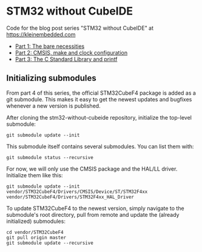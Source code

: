 # STM32 without CubeIDE

Code for the blog post series "STM32 without CubeIDE" at https://kleinembedded.com

- [Part 1: The bare necessities](https://kleinembedded.com/stm32-without-cubeide-part-1-the-bare-necessities)
- [Part 2: CMSIS, make and clock configuration](https://kleinembedded.com/stm32-without-cubeide-part-2-cmsis-make-and-clock-configuration)
- [Part 3: The C Standard Library and printf](https://kleinembedded.com/stm32-without-cubeide-part-3-the-c-standard-library-and-printf)

## Initializing submodules
From part 4 of this series, the official STM32CubeF4 package is added as a git submodule. This makes it easy to get the newest updates and bugfixes whenever a new version is published.

After cloning the stm32-without-cubeide repository, initialize the top-level submodule:

`git submodule update --init`

This submodule itself contains several submodules. You can list them with:

`git submodule status --recursive`

For now, we will only use the CMSIS package and the HAL/LL driver. Initialize them like this:

`git submodule update --init vendor/STM32CubeF4/Drivers/CMSIS/Device/ST/STM32F4xx vendor/STM32CubeF4/Drivers/STM32F4xx_HAL_Driver`

To update STM32CubeF4 to the newest version, simply navigate to the submodule's root directory, pull from remote and update the 
(already initialized) submodules:

```shell
cd vendor/STM32CubeF4
git pull origin master
git submodule update --recursive
```